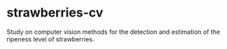 # strawberries-cv
Study on computer vision methods for the detection and estimation of the ripeness level of strawberries.
